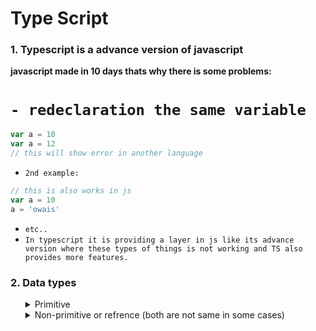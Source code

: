 # Type Script
### 1. Typescript is a advance version of javascript

<strong>javascript made in 10 days thats why there is some problems: </strong>

# `- redeclaration the same variable`

```javascript
var a = 10
var a = 12
// this will show error in another language
```

* `2nd example:`
```javascript
// this is also works in js
var a = 10
a = 'owais'
```
* `etc..`
* `In typescript it is providing a layer in js like its advance version where these types of things is not working and TS also provides more features.`


###  2. Data types

<ol>
<details>
<summary>Primitive</summary>

<p>there are 7 primitive data types: </p>

* `String`
* `Number`
* `Bolean`
* `Null`
* `Undefined`
* `Symbol`
* `BigInt`
</details>

<details>
<summary>Non-primitive or refrence (both are not same in some cases)</summary>
<strong>note: every three bracets are refrence that effects on parent <b>() {} [] <b> </strong> 

* `example:`
```javascript
  let a = [1,2,3,4,5];
  let b = a;
  b.pop() // this will effect on variable (a) too.
  console.log(a, b)
```
</details>
</ol>
